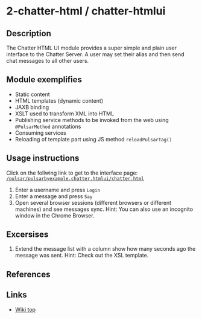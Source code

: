 # 2-chatter-html / chatter-htmlui

## Description

The Chatter HTML UI module provides a super simple and plain user interface to the Chatter Server. A user may set their alias and then send chat messages to all other users.

## Module exemplifies
* Static content
* HTML templates (dynamic content)
* JAXB binding
* XSLT used to transform XML into HTML
* Publishing service methods to be invoked from the web using `@PulsarMethod` annotations
* Consuming services
* Reloading of template part using JS method `reloadPulsarTag()`

## Usage instructions
Click on the follwing link to get to the interface page:
[`/pulsar/pulsarbyexample.chatter.htmlui/chatter.html`](/pulsar/pulsarbyexample.chatter.htmlui/chatter.html)

1. Enter a username and press `Login`
2. Enter a message and press `Say`
3. Open several browser sessions (different browsers or different machines) and see messages sync. Hint: You can also use an incognito window in the Chrome Browser. 

## Excersises
1. Extend the message list with a column show how many seconds ago the message was sent. Hint: Check out the XSL template.

## References


## Links
* [Wiki top](/pulsar/rs/se.dse.pulsar.devtools.wiki.api.Wiki/index)